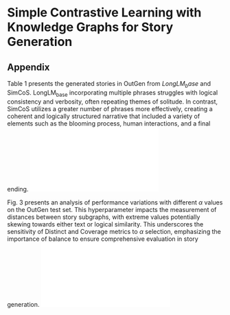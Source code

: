 # Simple Contrastive Learning with Knowledge Graphs for Story Generation
## Appendix
Table 1 presents the generated stories in OutGen from $LongLM_base$ and SimCoS. $\text{LongLM}_{\text{base}}$ incorporating multiple phrases struggles with logical consistency and verbosity, often repeating themes of solitude. In contrast, SimCoS utilizes a greater number of phrases more effectively, creating a coherent and logically structured narrative that included a variety of elements such as the blooming process, human interactions, and a final ending.
![case study](./fig.pdf)

Fig. 3 presents an analysis of performance variations with different $\alpha$ values on the OutGen test set. This hyperparameter impacts the measurement of distances between story subgraphs, with extreme values potentially skewing towards either text or logical similarity. This underscores the sensitivity of Distinct and Coverage metrics to $\alpha$ selection, emphasizing the importance of balance to ensure comprehensive evaluation in story generation.
![performance variations with different $\alpha$ values on the OutGen test set](./fig3.pdf)
